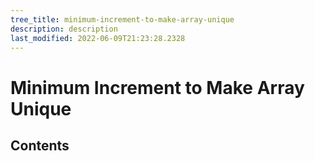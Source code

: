 ```yaml
---
tree_title: minimum-increment-to-make-array-unique
description: description
last_modified: 2022-06-09T21:23:28.2328
---
```


# Minimum Increment to Make Array Unique

## Contents
